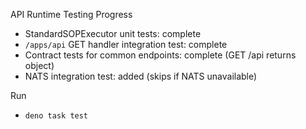 API Runtime Testing Progress

- StandardSOPExecutor unit tests: complete
- `/apps/api` GET handler integration test: complete
- Contract tests for common endpoints: complete (GET /api returns object)
- NATS integration test: added (skips if NATS unavailable)

Run

- `deno task test`
